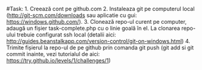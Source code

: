 #Task:
    1. Creează cont pe github.com
    2. Instaleaza git pe computerul local (http://git-scm.com/downloads sau aplicatie
        cu gui: https://windows.github.com/).
    3. Clonează repo-ul curent pe computer, adaugă un fișier task-complete.php cu
        o linie goală în el. La clonarea repo-ului trebuie configurat ssh local
        (detalii aici: http://guides.beanstalkapp.com/version-control/git-on-windows.html)
    4. Trimite fișierul la repo-ul de pe github prin comanda git push
        (git add si git commit inainte, vezi tutorialul de aici:
        https://try.github.io/levels/1/challenges/1)
